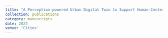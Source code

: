 ```yaml
---
title: "A Perception-powered Urban Digital Twin to Support Human-Centered Urban Planning and Sustainable City Development"
collection: publications
category: manuscripts
date: 2024
venue: 'Cities'
---
```

